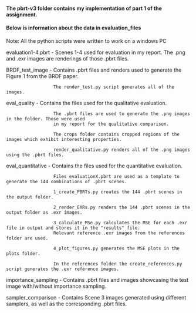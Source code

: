 #### The pbrt-v3 folder contains my implementation of part 1 of the assignment.
#### Below is information about the data in evaluation_files

Note: All the python scripts were written to work on a windows PC

evaluation1-4.pbrt  - Scenes 1-4 used for evaluation in my report. The .png and .exr images are renderings of those .pbrt files.

BRDF_test_image     - Contains .pbrt files and renders used to generate the Figure 1 from the BRDF paper.

				      The render_test.py script generates all of the images.

eval_quality        - Contains the files used for the qualitative evaluation.

				      The .pbrt files are used to generate the .png images in the folder. Those were used
				      in my report for the qualitative comparison.
				  
				      The crops folder contains cropped regions of the images which exhibit interesting properties.
				  
				      render_qualitative.py renders all of the .png images using the .pbrt files.

eval_quantitative   - Contains the files used for the quantitative evaluation.

					  Files evaluationX.pbrt are used as a template to generate the 144 combinations of .pbrt scenes.
					
					  1_create_PBRTs.py creates the 144 .pbrt scenes in the output folder.
					
					  2_render_EXRs.py renders the 144 .pbrt scenes in the output folder as .exr images.
					
					  3_calculate_MSe.py calculates the MSE for each .exr file in output and stores it in the "results" file.
					  Relevant reference .exr images from the references folder are used.
					
					  4_plot_figures.py generates the MSE plots in the plots folder.
					
					  In the references folder the create_references.py script generates the .exr reference images.
					
importance_sampling - Contains .pbrt files and images showcasing the test image with/without importance sampling.

sampler_comparison  - Contains Scene 3 images generated using different samplers, as well as the corresponding .pbrt files.
